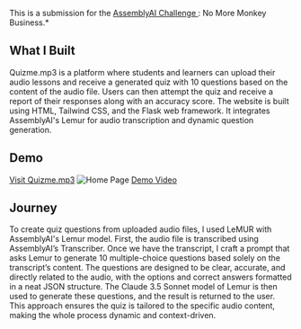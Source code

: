 This is a submission for the [AssemblyAI Challenge ](https://dev.to/challenges/assemblyai): No More Monkey Business.*

## What I Built
Quizme.mp3 is a platform where students and learners can upload their audio lessons and receive a generated quiz with 10 questions based on the content of the audio file. Users can then attempt the quiz and receive a report of their responses along with an accuracy score. The website is built using HTML, Tailwind CSS, and the Flask web framework. It integrates AssemblyAI's Lemur for audio transcription and dynamic question generation.
## Demo
[Visit Quizme.mp3](https://quizme-mp3.onrender.com/)
![Home Page](https://dev-to-uploads.s3.amazonaws.com/uploads/articles/tviu4cz02ywll4xzaste.png)
[Demo Video](https://vimeo.com/1032980330?share=copy)
## Journey
To create quiz questions from uploaded audio files, I used LeMUR with AssemblyAI's Lemur model. First, the audio file is transcribed using AssemblyAI’s Transcriber. Once we have the transcript, I craft a prompt that asks Lemur to generate 10 multiple-choice questions based solely on the transcript’s content. The questions are designed to be clear, accurate, and directly related to the audio, with the options and correct answers formatted in a neat JSON structure. The Claude 3.5 Sonnet model of Lemur is then used to generate these questions, and the result is returned to the user. This approach ensures the quiz is tailored to the specific audio content, making the whole process dynamic and context-driven.


